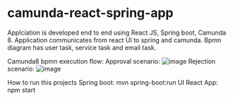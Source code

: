 # camunda-react-spring-app
Applciation is developed end to end using React JS, Spring boot, Camunda 8. Application communicates from react UI to spring and camunda. Bpmn diagram has user task, service task and email task.

Camunda8 bpmn execution flow:
Approval scenario:
![image](https://github.com/SonamGadkari/camunda-react-spring-app/assets/43020059/12dadfbe-8131-4709-8a70-82f18e6f7f05)
Rejection scenario:
![image](https://github.com/SonamGadkari/camunda-react-spring-app/assets/43020059/27783d18-4021-4de0-a775-f82a954e6ebb)

How to run this projects
Spring boot:
mvn spring-boot:run
UI React App:
npm start

